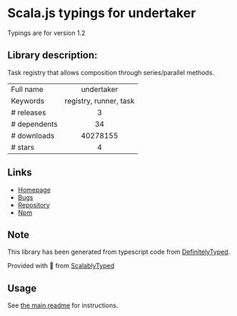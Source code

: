 
# Scala.js typings for undertaker

Typings are for version 1.2

## Library description:
Task registry that allows composition through series/parallel methods.

|                    |                 |
| ------------------ | :-------------: |
| Full name          | undertaker |
| Keywords           | registry, runner, task |
| # releases         | 3 |
| # dependents       | 34 |
| # downloads        | 40278155 |
| # stars            | 4 |

## Links
- [Homepage](https://github.com/gulpjs/undertaker#readme)
- [Bugs](https://github.com/gulpjs/undertaker/issues)
- [Repository](https://github.com/gulpjs/undertaker)
- [Npm](https://www.npmjs.com/package/undertaker)
    


## Note
This library has been generated from typescript code from [DefinitelyTyped](https://definitelytyped.org).

Provided with :purple_heart: from [ScalablyTyped](https://github.com/oyvindberg/ScalablyTyped)

## Usage
See [the main readme](../../readme.md) for instructions.


